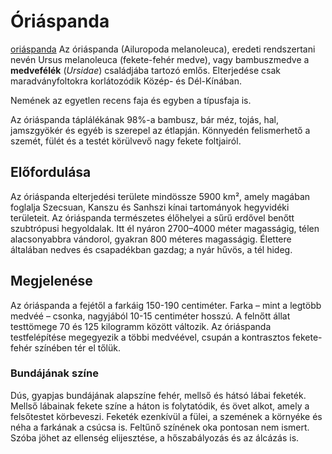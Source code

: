 # Óriáspanda
[oriáspanda](./img)
Az óriáspanda (Ailuropoda melanoleuca), eredeti rendszertani nevén Ursus melanoleuca (fekete-fehér medve), vagy bambuszmedve a **medvefélék** (*Ursidae*) családjába tartozó emlős. Elterjedése csak maradványfoltokra korlátozódik Közép- és Dél-Kínában.

Nemének az egyetlen recens faja és egyben a típusfaja is.

Az óriáspanda táplálékának 98%-a bambusz, bár méz, tojás, hal, jamszgyökér és egyéb is szerepel az étlapján. Könnyedén felismerhető a szemét, fülét és a testét körülvevő nagy fekete foltjairól. 

## Előfordulása

Az óriáspanda elterjedési területe mindössze 5900 km², amely magában foglalja Szecsuan, Kanszu és Sanhszi kínai tartományok hegyvidéki területeit. Az óriáspanda természetes élőhelyei a sűrű erdővel benőtt szubtrópusi hegyoldalak. Itt él nyáron 2700–4000 méter magasságig, télen alacsonyabbra vándorol, gyakran 800 méteres magasságig. Élettere általában nedves és csapadékban gazdag; a nyár hűvös, a tél hideg.

## Megjelenése

Az óriáspanda a fejétől a farkáig 150-190 centiméter. Farka – mint a legtöbb medvéé – csonka, nagyjából 10-15 centiméter hosszú. A felnőtt állat testtömege 70 és 125 kilogramm között változik. Az óriáspanda testfelépítése megegyezik a többi medvéével, csupán a kontrasztos fekete-fehér színében tér el tőlük. 

### Bundájának színe

Dús, gyapjas bundájának alapszíne fehér, mellső és hátsó lábai feketék. Mellső lábainak fekete színe a háton is folytatódik, és övet alkot, amely a felsőtestet körbeveszi. Feketék ezenkívül a fülei, a szemének a környéke és néha a farkának a csúcsa is. Feltűnő színének oka pontosan nem ismert. Szóba jöhet az ellenség elijesztése, a hőszabályozás és az álcázás is. 


